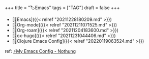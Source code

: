 +++
title = "🏷Emacs"
tags = ["TAG"]
draft = false
+++

-   [📝Emacs]({{< relref "20211228180209.md" >}})
-   [📝Org-mode]({{< relref "20211211071525.md" >}})
-   [📝Org-roam]({{< relref "20211204183600.md" >}})
-   [📝ox-hugo]({{< relref "20211231044406.md" >}})
-   [📝Clojure Emacs Config]({{< relref "20220119063524.md" >}})

ref: [⚡My Emacs Config - Nothung](https://keido.site/notes/nothung)
